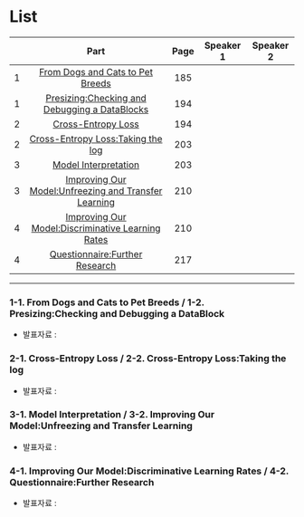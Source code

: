 # List
| | Part | Page | Speaker 1 | Speaker 2 |
|:-:|:-----:|:----:|:---------:|:---------:|
|1|[From Dogs and Cats to Pet Breeds](#1-1)|185| | |
|1|[Presizing:Checking and Debugging a DataBlocks](#1-2)|194| | |
|2|[Cross-Entropy Loss](#2-1)|194| | |
|2|[Cross-Entropy Loss:Taking the log](#2-2)|203| | |
|3|[Model Interpretation](#3-1)|203| ||
|3|[Improving Our Model:Unfreezing and Transfer Learning](#3-2)|210| ||
|4|[Improving Our Model:Discriminative Learning Rates](#4-1)|210| | |
|4|[Questionnaire:Further Research](#4-2)|217| | |



---

<div id="1-1"></div>
<div id="1-2"></div>

### 1-1. From Dogs and Cats to Pet Breeds / 1-2. Presizing:Checking and Debugging a DataBlock
* 발표자료 : [ ]()

    

<div id="2-1"></div>
<div id="2-2"></div>
    
### 2-1. Cross-Entropy Loss / 2-2. Cross-Entropy Loss:Taking the log
* 발표자료 : [ ]()
    


<div id="3-1"></div>
<div id="3-2"></div>

### 3-1. Model Interpretation / 3-2. Improving Our Model:Unfreezing and Transfer Learning
* 발표자료 : [ ]()
    




<div id="4-1"></div>
<div id="4-2"></div>

### 4-1. Improving Our Model:Discriminative Learning Rates / 4-2. Questionnaire:Further Research
* 발표자료 : [ ]()
    